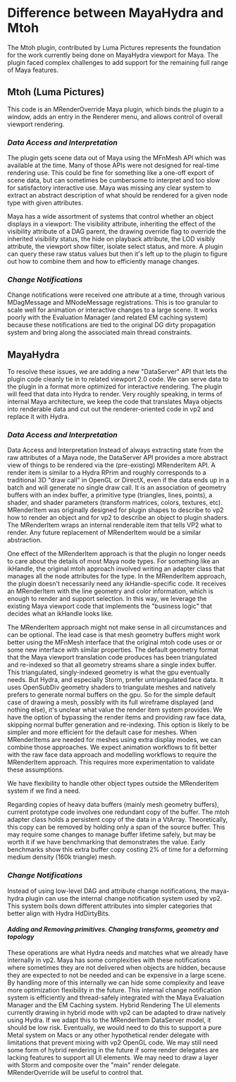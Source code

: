 # Difference between MayaHydra and Mtoh

The Mtoh plugin, contributed by Luma Pictures represents the foundation for the work currently being done on MayaHydra viewport for Maya. The plugin faced complex challenges to add support for the remaining full range of Maya features. 

## Mtoh (Luma Pictures)

This code is an MRenderOverride Maya plugin, which binds the plugin to a window, adds an entry in the Renderer menu, and allows control of overall viewport rendering.

### *Data Access and Interpretation*

The plugin gets scene data out of Maya using the MFnMesh API which was available at the time. Many of those APIs were not designed for real-time rendering use. This could be fine for something like a one-off export of scene data, but can sometimes be cumbersome to interpret and too slow for satisfactory interactive use. Maya was missing any clear system to extract an abstract description of what should be rendered for a given node type with given attributes.

Maya has a wide assortment of systems that control whether an object displays in a viewport:  The visibility attribute, inheriting the effect of the visibility attribute of a DAG parent, the drawing override flag to override the inherited visibility status, the hide on playback attribute, the LOD visibly attribute, the viewport show filter, isolate select status, and more. A plugin can query these raw status values but then it's left up to the plugin to figure out how to combine them and how to efficiently manage changes.

### *Change Notifications*

Change notifications were received one attribute at a time, through various MDagMessage and MNodeMessage registrations.  This is too granular to scale well for animation or interactive changes to a large scene.  It works poorly with the Evaluation Manager (and related EM caching system) because these notifications are tied to the original DG dirty propagation system and bring along the associated main thread constraints.

## MayaHydra

To resolve these issues, we are adding a new "DataServer" API that lets the plugin code cleanly tie in to related viewport 2.0 code.  We can serve data to the plugin in a format more optimized for interactive rendering.  The plugin will feed that data into Hydra to render. Very roughly speaking, in terms of internal Maya architecture, we keep the code that translates Maya objects into renderable data and cut out the renderer-oriented code in vp2 and replace it with Hydra.

### *Data Access and Interpretation*

Data Access and Interpretation
Instead of always extracting state from the raw attributes of a Maya node, the DataServer API provides a more abstract view of things to be rendered via the (pre-existing) MRenderItem API.  A render item is similar to a Hydra RPrim and roughly corresponds to a traditional 3D "draw call" in OpenGL or DirectX, even if the data ends up in a batch and will generate no single draw call. It is an association of geometry buffers with an index buffer, a primitive type (triangles, lines, points), a shader, and shader parameters (transform matrices, colors, textures, etc).  MRenderItem was originally designed for plugin shapes to describe to vp2 how to render an object and for vp2 to describe an object to plugin shaders. The MRenderItem wraps an internal renderable item that tells VP2 what to render. Any future replacement of MRenderItem would be a similar abstraction.

One effect of the MRenderItem approach is that the plugin no longer needs to care about the details of most Maya node types.  For something like an ikHandle, the original mtoh approach involved writing an adapter class that manages all the node attributes for the type.  In the MRenderItem approach, the plugin doesn't necessarily need any ikHandle-specific code.  It receives an MRenderItem with the line geometry and color information, which is enough to render and support selection.  In this way, we leverage the existing Maya viewport code that implements the "business logic" that decides what an ikHandle looks like.

The MRenderItem approach might not make sense in all circumstances and can be optional.  The lead case is that mesh geometry buffers might work better using the MFnMesh interface that the original mtoh code uses or or some new interface with similar properties.  The default geometry format that the Maya viewport translation code produces has been triangulated and re-indexed so that all geometry streams share a single index buffer.  This triangulated, singly-indexed geometry is what the gpu eventually needs.  But Hydra, and especially Storm, prefer untriangulated face data.  It uses OpenSubDiv geometry shaders to triangulate meshes and natively prefers to generate normal buffers on the gpu.  So for the simple default case of drawing a mesh, possibly with its full wireframe displayed (and nothing else), it's unclear what value the render item system provides.  We have the option of bypassing the render items and providing raw face data, skipping normal buffer generation and re-indexing.  This option is likely to be simpler and more efficient for the default case for meshes.  When MRenderItems are needed for meshes using extra display modes, we can combine those approaches.  We expect animation workflows to fit better with the raw face data approach and modelling workflows to require the MRenderItem approach.  This requires more experimentation to validate these assumptions.

We have flexibility to handle other object types outside the MRenderItem system if we find a need.

Regarding copies of heavy data buffers (mainly mesh geometry buffers), current prototype code involves one redundant copy of the buffer.  The mtoh adapter class holds a persistent copy of the data in a VtArray.  Theoretically, this copy can be removed by holding only a span of the source buffer.  This may require some changes to manage buffer lifetime safely, but may be worth it if we have benchmarking that demonstrates the value.  Early benchmarks show this extra buffer copy costing 2% of time for a deforming medium density (160k triangle) mesh.

### *Change Notifications*

Instead of using low-level DAG and attribute change notifications, the maya-hydra plugin can use the internal change notification system used by vp2.  This system boils down different attributes into simpler categories that better align with Hydra HdDirtyBits.

#### *Adding and Removing primitives. Changing transforms, geometry and topology*

These operations are what Hydra needs and matches what we already have internally in vp2.
Maya has some complexities with these notifications where sometimes they are not delivered when objects are hidden, because they are expected to not be needed and can be expensive in a large scene.  By handling more of this internally we can hide some complexity and leave more optimization flexibility in the future.
This internal change notification system is efficiently and thread-safely integrated with the Maya Evaluation Manager and the EM Caching system.
Hybrid Rendering
The UI elements currently drawing in hybrid mode with vp2 can be adapted to draw natively using Hydra.  If we adapt this to the MRenderItem DataServer model, it should be low risk.  Eventually, we would need to do this to support a pure Metal system on Macs or any other hypothetical render delegate with limitations that prevent mixing with vp2 OpenGL code.  We may still need some form of hybrid rendering in the future if some render delegates are lacking features to support all UI elements.  We may need to draw a layer with Storm and composite over the "main" render delegate.  MRenderOverride will be useful to control that.
